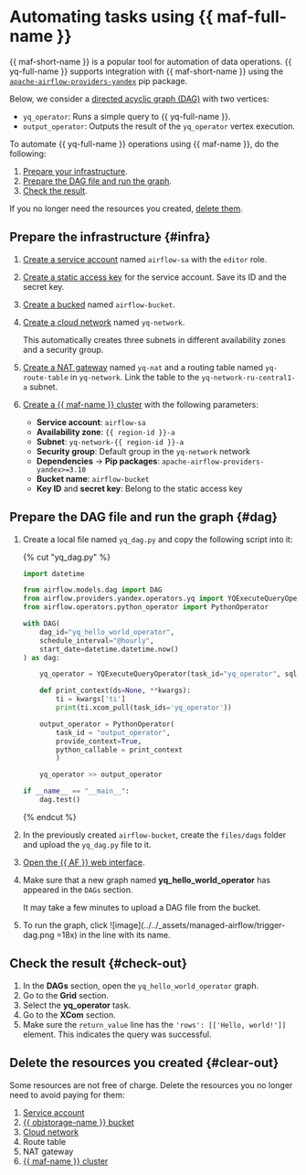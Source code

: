 # Automating tasks using {{ maf-full-name }}

{{ maf-short-name }} is a popular tool for automation of data operations. {{ yq-full-name }} supports integration with {{ maf-short-name }} using the [`apache-airflow-providers-yandex`](https://pypi.org/project/apache-airflow-providers-yandex/) pip package.

Below, we consider a [directed acyclic graph (DAG)](../../managed-airflow/concepts/index.md#about-the-service) with two vertices:
   * `yq_operator`: Runs a simple query to {{ yq-full-name }}.
   * `output_operator`: Outputs the result of the `yq_operator` vertex execution.

To automate {{ yq-full-name }} operations using {{ maf-name }}, do the following:

1. [Prepare your infrastructure](#infra).
1. [Prepare the DAG file and run the graph](#dag).
1. [Check the result](#check-out).

If you no longer need the resources you created, [delete them](#clear-out).

## Prepare the infrastructure {#infra}

1. [Create a service account](../../iam/operations/sa/create.md) named `airflow-sa` with the `editor` role.

1. [Create a static access key](../../iam/operations/sa/create-access-key.md) for the service account. Save its ID and the secret key.

1. [Create a bucked](../../storage/operations/buckets/create.md) named `airflow-bucket`.

1. [Create a cloud network](../../vpc/operations/network-create.md) named `yq-network`.

   This automatically creates three subnets in different availability zones and a security group.

1. [Create a NAT gateway](../../vpc/operations/create-nat-gateway.md) named `yq-nat` and a routing table named `yq-route-table` in `yq-network`. Link the table to the `yq-network-ru-central1-a` subnet.

1. [Create a {{ maf-name }} cluster](../../managed-airflow/operations/cluster-create.md) with the following parameters:

   * **Service account**: `airflow-sa`
   * **Availability zone**: `{{ region-id }}-a`
   * **Subnet**: `yq-network-{{ region-id }}-a`
   * **Security group**: Default group in the `yq-network` network
   * **Dependencies** → **Pip packages**: `apache-airflow-providers-yandex>=3.10`
   * **Bucket name**: `airflow-bucket`
   * **Key ID** and **secret key**: Belong to the static access key

## Prepare the DAG file and run the graph {#dag}

1. Create a local file named `yq_dag.py` and copy the following script into it:

   {% cut "yq_dag.py" %}

   ```python
   import datetime

   from airflow.models.dag import DAG
   from airflow.providers.yandex.operators.yq import YQExecuteQueryOperator
   from airflow.operators.python_operator import PythonOperator

   with DAG(
       dag_id="yq_hello_world_operator",
       schedule_interval="@hourly",
       start_date=datetime.datetime.now()
   ) as dag:

       yq_operator = YQExecuteQueryOperator(task_id="yq_operator", sql="SELECT 'Hello, world!'")

       def print_context(ds=None, **kwargs):
           ti = kwargs['ti']
           print(ti.xcom_pull(task_ids='yq_operator'))

       output_operator = PythonOperator(
           task_id = "output_operator",
           provide_context=True,
           python_callable = print_context
           )

       yq_operator >> output_operator

   if __name__ == "__main__":
       dag.test()
   ```

   {% endcut %}

1. In the previously created `airflow-bucket`, create the `files/dags` folder and upload the `yq_dag.py` file to it.

1. [Open the {{ AF }} web interface](../../managed-airflow/operations/af-interfaces.md#web-gui).
1. Make sure that a new graph named **yq_hello_world_operator** has appeared in the `DAGs` section.

   It may take a few minutes to upload a DAG file from the bucket.

1. To run the graph, click ![image](../../_assets/managed-airflow/trigger-dag.png =18x) in the line with its name.

## Check the result {#check-out}

1. In the **DAGs** section, open the `yq_hello_world_operator` graph.
1. Go to the **Grid** section.
1. Select the **yq_operator** task.
1. Go to the **XCom** section.
1. Make sure the `return_value` line has the `'rows': [['Hello, world!']]` element. This indicates the query was successful.

## Delete the resources you created {#clear-out}

Some resources are not free of charge. Delete the resources you no longer need to avoid paying for them:

1. [Service account](../../iam/operations/sa/delete.md)
1. [{{ objstorage-name }} bucket](../../storage/operations/buckets/delete.md)
1. [Cloud network](../../vpc/operations/network-delete.md)
1. Route table
1. NAT gateway
1. [{{ maf-name }} cluster](../../managed-airflow/operations/cluster-delete.md)
